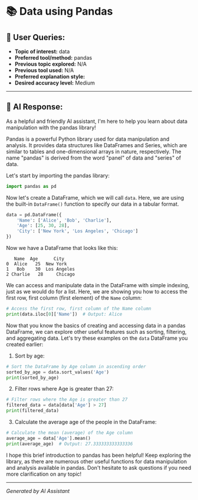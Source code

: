 
# 📚 Data using Pandas

## 📝 User Queries:
- **Topic of interest:** data
- **Preferred tool/method:** pandas
- **Previous topic explored:** N/A
- **Previous tool used:** N/A
- **Preferred explanation style:** 
- **Desired accuracy level:** Medium

---

## 🤖 AI Response:

As a helpful and friendly AI assistant, I'm here to help you learn about data manipulation with the pandas library!

Pandas is a powerful Python library used for data manipulation and analysis. It provides data structures like DataFrames and Series, which are similar to tables and one-dimensional arrays in nature, respectively. The name "pandas" is derived from the word "panel" of data and "series" of data.

Let's start by importing the pandas library:

```python
import pandas as pd
```

Now let's create a DataFrame, which we will call `data`. Here, we are using the built-in `DataFrame()` function to specify our data in a tabular format.

```python
data = pd.DataFrame({
    'Name': ['Alice', 'Bob', 'Charlie'],
    'Age': [25, 30, 28],
    'City': ['New York', 'Los Angeles', 'Chicago']
})
```

Now we have a DataFrame that looks like this:

```
   Name  Age      City
0  Alice   25  New York
1   Bob    30  Los Angeles
2 Charlie   28     Chicago
```

We can access and manipulate data in the DataFrame with simple indexing, just as we would do for a list. Here, we are showing you how to access the first row, first column (first element) of the `Name` column:

```python
# Access the first row, first column of the Name column
print(data.iloc[0]['Name'])  # Output: Alice
```

Now that you know the basics of creating and accessing data in a pandas DataFrame, we can explore other useful features such as sorting, filtering, and aggregating data. Let's try these examples on the `data` DataFrame you created earlier:

1. Sort by age:

```python
# Sort the DataFrame by Age column in ascending order
sorted_by_age = data.sort_values('Age')
print(sorted_by_age)
```

2. Filter rows where Age is greater than 27:

```python
# Filter rows where the Age is greater than 27
filtered_data = data[data['Age'] > 27]
print(filtered_data)
```

3. Calculate the average age of the people in the DataFrame:

```python
# Calculate the mean (average) of the Age column
average_age = data['Age'].mean()
print(average_age)  # Output: 27.333333333333336
```

I hope this brief introduction to pandas has been helpful! Keep exploring the library, as there are numerous other useful functions for data manipulation and analysis available in pandas. Don't hesitate to ask questions if you need more clarification on any topic!

---
*Generated by AI Assistant*
    